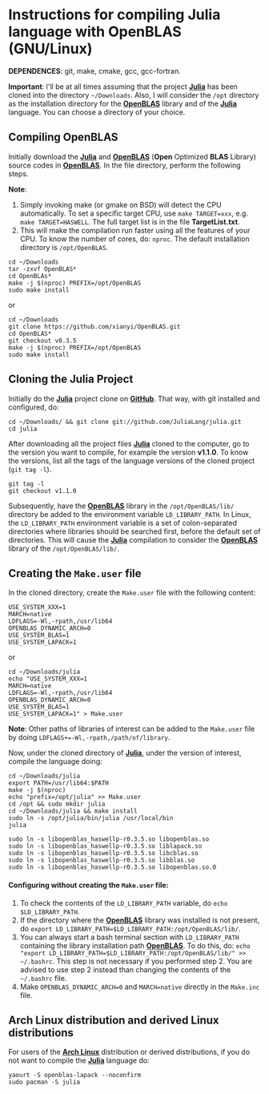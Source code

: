 # Instructions for compiling Julia language with OpenBLAS (GNU/Linux)

**DEPENDENCES**: git, make, cmake, gcc, gcc-fortran.

**Important**: I'll be at all times assuming that the project [**Julia**](https://julialang.org/) has been cloned into the directory `~/Downloads`. Also, I will consider the `/opt` directory as the installation directory for the [**OpenBLAS**](https://www.openblas.net/) library and of the [**Julia**](https://julialang.org/) language. You can choose a directory of your choice.

## Compiling OpenBLAS

Initially download the [**Julia**](https://julialang.org/) and [**OpenBLAS**](https://www.openblas.net/) (**Open** Optimized **BLAS** Library) source codes in [**OpenBLAS**](https://www.openblas.net/). In the file directory, perform the following steps.


**Note**: 

1. Simply invoking make (or gmake on BSD) will detect the CPU automatically. To set a specific target CPU, use `make TARGET=xxx`, e.g. `make TARGET=HASWELL`. The full target list is in the file **TargetList.txt**.
2. This will make the compilation run faster using all the features of your CPU. To know the number of cores, do: ```nproc```. The default installation directory is `/opt/OpenBLAS`.

```
cd ~/Downloads
tar -zxvf OpenBLAS*
cd OpenBLAs*
make -j $(nproc) PREFIX=/opt/OpenBLAS
sudo make install
```
or

```
cd ~/Downloads
git clone https://github.com/xianyi/OpenBLAS.git
cd OpenBLAS*
git checkout v0.3.5
make -j $(nproc) PREFIX=/opt/OpenBLAS
sudo make install
```

## Cloning the Julia Project

Initially do the [**Julia**](https://julialang.org/) project clone on [**GitHub**](https://github.com/JuliaLang/julia). That way, with git installed and configured, do:

```
cd ~/Downloads/ && git clone git://github.com/JuliaLang/julia.git
cd julia
```

After downloading all the project files [**Julia**](https://julialang.org/) cloned to the computer, go to the version you want to compile, for example the version **v1.1.0**. To know the versions, list all the tags of the language versions of the cloned project (`git tag -l`).

```
git tag -l
git checkout v1.1.0
```

Subsequently, have the [**OpenBLAS**](https://www.openblas.net/) library in the `/opt/OpenBLAS/lib/` directory be added to the environment variable `LD_LIBRARY_PATH`. In Linux, the `LD_LIBRARY_PATH` environment variable is a set of colon-separated directories where libraries should be searched first, before the default set of directories. This will cause the [**Julia**](https://julialang.org/) compilation  to consider the [**OpenBLAS**](https://www.openblas.net/) library of the `/opt/OpenBLAS/lib/`.


## Creating the `Make.user` file

In the cloned directory, create the `Make.user` file with the following content:

```
USE_SYSTEM_XXX=1
MARCH=native
LDFLAGS=-Wl,-rpath,/usr/lib64
OPENBLAS_DYNAMIC_ARCH=0
USE_SYSTEM_BLAS=1
USE_SYSTEM_LAPACK=1
```
or

```
cd ~/Downloads/julia
echo "USE_SYSTEM_XXX=1
MARCH=native
LDFLAGS=-Wl,-rpath,/usr/lib64
OPENBLAS_DYNAMIC_ARCH=0
USE_SYSTEM_BLAS=1
USE_SYSTEM_LAPACK=1" > Make.user
```

**Note**: Other paths of libraries of interest can be added to the `Make.user` file by doing `LDFLAGS+=-Wl,-rpath,/path/of/library`.

Now, under the cloned directory of [**Julia**](https://julialang.org/), under the version of interest, compile the language doing:

``` 
cd ~/Downloads/julia
export PATH=/usr/lib64:$PATH
make -j $(nproc)
echo "prefix=/opt/julia" >> Make.user
cd /opt && sudo mkdir julia 
cd ~/Downloads/julia && make install
sudo ln -s /opt/julia/bin/julia /usr/local/bin
julia
```

```
sudo ln -s libopenblas_haswellp-r0.3.5.so libopenblas.so
sudo ln -s libopenblas_haswellp-r0.3.5.so liblapack.so
sudo ln -s libopenblas_haswellp-r0.3.5.so libcblas.so
sudo ln -s libopenblas_haswellp-r0.3.5.so libblas.so
sudo ln -s libopenblas_haswellp-r0.3.5.so libopenblas.so.0
```

#### Configuring without creating the `Make.user` file:

1. To check the contents of the `LD_LIBRARY_PATH` variable, do `echo $LD_LIBRARY_PATH`.
2. If the directory where the [**OpenBLAS**](https://www.openblas.net/) library was installed is not present, do `export LD_LIBRARY_PATH=$LD_LIBRARY_PATH:/opt/OpenBLAS/lib/`.
3. You can always start a bash terminal section with `LD_LIBRARY_PATH` containing the library installation path [**OpenBLAS**](https://www.openblas.net/). To do this, do: `echo "export LD_LIBRARY_PATH=$LD_LIBRARY_PATH:/opt/OpenBLAS/lib/" >> ~/.bashrc`. This step is not necessary if you performed step 2. You are advised to use step 2 instead than changing the contents of the `~/.bashrc` file.
4. Make `OPENBLAS_DYNAMIC_ARCH=0` and `MARCH=native` directly in the `Make.inc` file.

## Arch Linux distribution and derived Linux distributions

For users of the [**Arch Linux**](https://www.archlinux.org/) distribution or derived distributions, if you do not want to compile the [**Julia**](https://julialang.org/) language do:

```
yaourt -S openblas-lapack --noconfirm
sudo pacman -S julia
```

